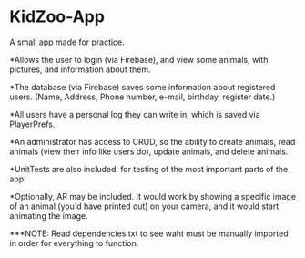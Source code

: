 # KidZoo-App

A small app made for practice.


*Allows the user to login (via Firebase), and view some animals, with pictures, and information about them.

*The database (via Firebase) saves some information about registered users. (Name, Address, Phone number, e-mail, birthday, register date.)

*All users have a personal log they can write in, which is saved via PlayerPrefs.

*An administrator has access to CRUD, so the ability to create animals, read animals (view their info like users do), update animals, and delete animals.

*UnitTests are also included, for testing of the most important parts of the app.



*Optionally, AR may be included. It would work by showing a specific image of an animal (you'd have printed out) on your camera, and it would start animating the image.

***NOTE: Read dependencies.txt to see waht must be manually imported in order for everything to function.
